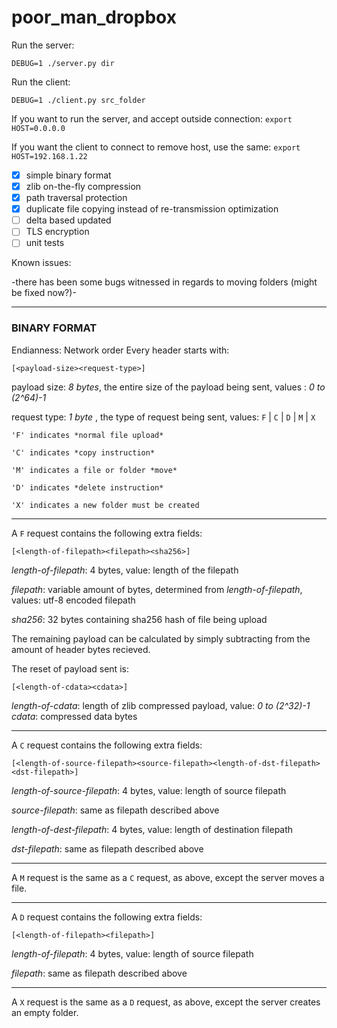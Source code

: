 # poor_man_dropbox

Run the server:

`DEBUG=1 ./server.py dir`

Run the client:

`DEBUG=1 ./client.py src_folder`

If you want to run the server, and accept outside connection: `export HOST=0.0.0.0`

If you want the client to connect to remove host, use the same: `export HOST=192.168.1.22`

- [x] simple binary format
- [x] zlib on-the-fly compression
- [x] path traversal protection
- [x] duplicate file copying instead of re-transmission optimization
- [ ] delta based updated
- [ ] TLS encryption
- [ ] unit tests

Known issues:

-there has been some bugs witnessed in regards to moving folders (might be fixed now?)-

---

### BINARY FORMAT
Endianness: Network order
Every header starts with:

    [<payload-size><request-type>]

payload size: *8 bytes*, the entire size of the payload being sent, values : *0 to (2^64)-1*

request type: *1 byte* , the type of request being sent, values: `F` | `C` | `D` | `M` | `X`

    'F' indicates *normal file upload*

    'C' indicates *copy instruction*
    
    'M' indicates a file or folder *move*
    
    'D' indicates *delete instruction*

    'X' indicates a new folder must be created

---

A `F` request contains the following extra fields:
    
    [<length-of-filepath><filepath><sha256>]

*length-of-filepath*: 4 bytes, value: length of the filepath

*filepath*: variable amount of bytes, determined from *length-of-filepath*, values: utf-8 encoded filepath

*sha256*: 32 bytes containing sha256 hash of file being upload


The remaining payload can be calculated by simply subtracting <payload-size> from the amount of header bytes recieved.

The reset of payload sent is:

    [<length-of-cdata><cdata>]

*length-of-cdata*: length of zlib compressed payload, value: *0 to (2^32)-1*
*cdata*:           compressed data bytes

--- 

A `C` request contains the following extra fields:
    
    [<length-of-source-filepath><source-filepath><length-of-dst-filepath><dst-filepath>]

*length-of-source-filepath*: 4 bytes, value: length of source filepath

*source-filepath*: same as filepath described above 

*length-of-dest-filepath*: 4 bytes, value: length of destination filepath

*dst-filepath*: same as filepath described above 

--- 

A `M` request is the same as a `C` request, as above, except the server moves a file. 

---

A `D` request contains the following extra fields:
    
    [<length-of-filepath><filepath>]

*length-of-filepath*: 4 bytes, value: length of source filepath

*filepath*: same as filepath described above 

---

A `X` request is the same as a `D` request, as above, except the server creates an empty folder. 


